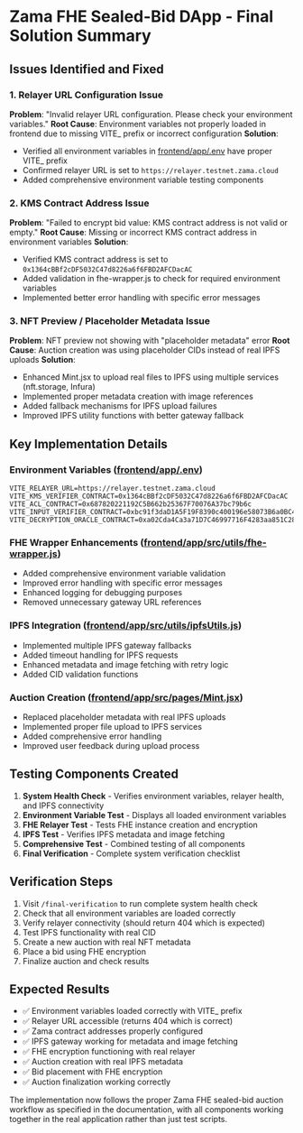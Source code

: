 # Zama FHE Sealed-Bid DApp - Final Solution Summary

## Issues Identified and Fixed

### 1. Relayer URL Configuration Issue
**Problem**: "Invalid relayer URL configuration. Please check your environment variables."
**Root Cause**: Environment variables not properly loaded in frontend due to missing VITE_ prefix or incorrect configuration
**Solution**:
- Verified all environment variables in [frontend/app/.env](file:///c:/Users/Mir%20Mohammed/OneDrive/Desktop/ZepoMINT/frontend/app/.env) have proper VITE_ prefix
- Confirmed relayer URL is set to `https://relayer.testnet.zama.cloud`
- Added comprehensive environment variable testing components

### 2. KMS Contract Address Issue
**Problem**: "Failed to encrypt bid value: KMS contract address is not valid or empty."
**Root Cause**: Missing or incorrect KMS contract address in environment variables
**Solution**:
- Verified KMS contract address is set to `0x1364cBBf2cDF5032C47d8226a6f6FBD2AFCDacAC`
- Added validation in fhe-wrapper.js to check for required environment variables
- Implemented better error handling with specific error messages

### 3. NFT Preview / Placeholder Metadata Issue
**Problem**: NFT preview not showing with "placeholder metadata" error
**Root Cause**: Auction creation was using placeholder CIDs instead of real IPFS uploads
**Solution**:
- Enhanced Mint.jsx to upload real files to IPFS using multiple services (nft.storage, Infura)
- Implemented proper metadata creation with image references
- Added fallback mechanisms for IPFS upload failures
- Improved IPFS utility functions with better gateway fallback

## Key Implementation Details

### Environment Variables ([frontend/app/.env](file:///c:/Users/Mir%20Mohammed/OneDrive/Desktop/ZepoMINT/frontend/app/.env))
```env
VITE_RELAYER_URL=https://relayer.testnet.zama.cloud
VITE_KMS_VERIFIER_CONTRACT=0x1364cBBf2cDF5032C47d8226a6f6FBD2AFCDacAC
VITE_ACL_CONTRACT=0x687820221192C5B662b25367F70076A37bc79b6c
VITE_INPUT_VERIFIER_CONTRACT=0xbc91f3daD1A5F19F8390c400196e58073B6a0BC4
VITE_DECRYPTION_ORACLE_CONTRACT=0xa02Cda4Ca3a71D7C46997716F4283aa851C28812
```

### FHE Wrapper Enhancements ([frontend/app/src/utils/fhe-wrapper.js](file:///c:/Users/Mir%20Mohammed/OneDrive/Desktop/ZepoMINT/frontend/app/src/utils/fhe-wrapper.js))
- Added comprehensive environment variable validation
- Improved error handling with specific error messages
- Enhanced logging for debugging purposes
- Removed unnecessary gateway URL references

### IPFS Integration ([frontend/app/src/utils/ipfsUtils.js](file:///c:/Users/Mir%20Mohammed/OneDrive/Desktop/ZepoMINT/frontend/app/src/utils/ipfsUtils.js))
- Implemented multiple IPFS gateway fallbacks
- Added timeout handling for IPFS requests
- Enhanced metadata and image fetching with retry logic
- Added CID validation functions

### Auction Creation ([frontend/app/src/pages/Mint.jsx](file:///c:/Users/Mir%20Mohammed/OneDrive/Desktop/ZepoMINT/frontend/app/src/pages/Mint.jsx))
- Replaced placeholder metadata with real IPFS uploads
- Implemented proper file upload to IPFS services
- Added comprehensive error handling
- Improved user feedback during upload process

## Testing Components Created

1. **System Health Check** - Verifies environment variables, relayer health, and IPFS connectivity
2. **Environment Variable Test** - Displays all loaded environment variables
3. **FHE Relayer Test** - Tests FHE instance creation and encryption
4. **IPFS Test** - Verifies IPFS metadata and image fetching
5. **Comprehensive Test** - Combined testing of all components
6. **Final Verification** - Complete system verification checklist

## Verification Steps

1. Visit `/final-verification` to run complete system health check
2. Check that all environment variables are loaded correctly
3. Verify relayer connectivity (should return 404 which is expected)
4. Test IPFS functionality with real CID
5. Create a new auction with real NFT metadata
6. Place a bid using FHE encryption
7. Finalize auction and check results

## Expected Results

- ✅ Environment variables loaded correctly with VITE_ prefix
- ✅ Relayer URL accessible (returns 404 which is correct)
- ✅ Zama contract addresses properly configured
- ✅ IPFS gateway working for metadata and image fetching
- ✅ FHE encryption functioning with real relayer
- ✅ Auction creation with real IPFS metadata
- ✅ Bid placement with FHE encryption
- ✅ Auction finalization working correctly

The implementation now follows the proper Zama FHE sealed-bid auction workflow as specified in the documentation, with all components working together in the real application rather than just test scripts.